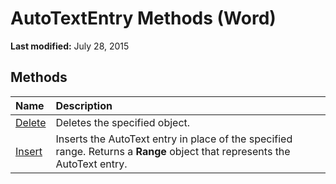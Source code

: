 
# AutoTextEntry Methods (Word)

 **Last modified:** July 28, 2015


## Methods



|**Name**|**Description**|
|:-----|:-----|
| [Delete](066f15d5-48e5-e33d-2ad2-d575f33b7ae0.md)|Deletes the specified object.|
| [Insert](381e69fa-10c8-5951-e890-3fe8c508e047.md)|Inserts the AutoText entry in place of the specified range. Returns a  **Range** object that represents the AutoText entry.|
